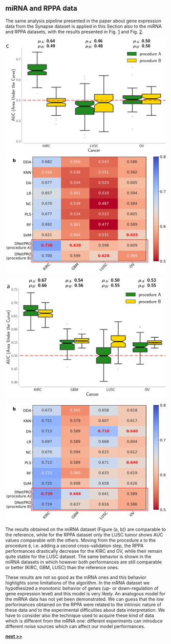 ## miRNA and RPPA data

The same analysis pipeline presented in the paper about gene expression data from the Synapse dataset is applied in this Section also to the miRNA and RPPA datasets, with the results presented in Fig. [1](../../../../img/RPPA_boxplot.png) and Fig. [2](../../../../img/miRNA_boxplot.png).

![Results obtained by the DNetPRO algorithm pipeline on four miRNA and RPPA tumor datasets, as from the Synapse database [Yuan2014](https://www.nature.com/articles/nbt.2940). Distributions of AUC values for the tumor datasets. Green boxplots: results using procedure `A` as described in Fig.[-1](../../../../img/dnet_pipe.pdf); yellow boxplots: results obtained using procedure `B`.](../../../../img/RPPA_boxplot.png) ![Comparison of DNetPRO results with the methods used in the paper of Yuan et al.: max AUC values obtained over the 10-Fold cross-validation procedure.](../../../../img/miRNA_tables.svg)


![Results obtained by the DNetPRO algorithm pipeline on four miRNA and RPPA tumor datasets, as from the Synapse database [Yuan2014](https://www.nature.com/articles/nbt.2940). Distributions of AUC values for the tumor datasets. Green boxplots: results using procedure `A` as described in Fig.[-1](../../../../img/dnet_pipe.pdf); yellow boxplots: results obtained using procedure `B`.](../../../../img/miRNA_boxplot.png)

![Comparison of DNetPRO results with the methods used in the paper of Yuan et al.: max AUC values obtained over the 10-Fold cross-validation procedure.](../../../../img/mRNA_tables.svg)


The results obtained on the miRNA dataset (Figure (a, b)) are comparable to the reference, while for the RPPA dataset only the LUSC tumor shows AUC values comparable with the others.
Moving from the procedure `A` to the procedure `B`, i.e. adding a second cross-validation step, the RPPA performances drastically decrease for the KIRC and OV, while their remain quite stable for the LUSC dataset.
The same behavior is shown in the miRNA datasets in which however both performances are still comparable or better (KIRC, GBM, LUSC) than the reference ones.

These results are not so good as the mRNA ones and this behavior highlights some limitations of the algorithm.
In the mRNA dataset we hypothesized a monotonic behavior of genes (up- or down-regulation of gene expression level) and this model is very likely.
An analogous model for the miRNA data has not yet been demonstrated.
We can guess that the low performances obtained on the RPPA were related to the intrinsic nature of these data and to the experimental difficulties about data interpretation.
We have to consider also the technique used to acquire these kind of data which is different from the mRNA one: different experiments can introduce different noise sources which can affect our model performances.

[**next >>**](./Ranking.md)
